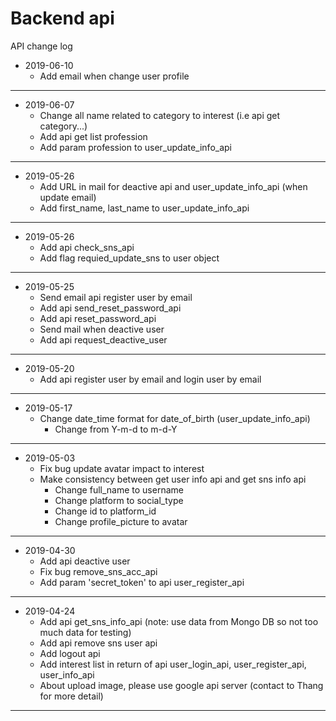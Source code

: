 # Backend api
API change log
- 2019-06-10    
    - Add email when change user profile
             
------------------------------------------------------------------------------------------------------------
- 2019-06-07    
    - Change all name related to category to interest (i.e api get category...)
    - Add api get list profession
    - Add param profession to user_update_info_api
             
------------------------------------------------------------------------------------------------------------
- 2019-05-26    
    - Add URL in mail for deactive api and user_update_info_api (when update email)
    - Add first_name, last_name to user_update_info_api
             
------------------------------------------------------------------------------------------------------------
- 2019-05-26    
    - Add api check_sns_api
    - Add flag requied_update_sns to user object
             
------------------------------------------------------------------------------------------------------------
- 2019-05-25    
    - Send email api register user by email
    - Add api send_reset_password_api
    - Add api reset_password_api
    - Send mail when deactive user
    - Add api request_deactive_user
             
------------------------------------------------------------------------------------------------------------
- 2019-05-20    
    - Add api register user by email and login user by email         
------------------------------------------------------------------------------------------------------------
- 2019-05-17    
    - Change date_time format for date_of_birth (user_update_info_api)         
        + Change from Y-m-d to m-d-Y
------------------------------------------------------------------------------------------------------------
- 2019-05-03
    - Fix bug update avatar impact to interest
    - Make consistency between get user info api and get sns info api 
        + Change full_name to username
        + Change platform to social_type
        + Change id to platform_id
        + Change profile_picture to avatar
------------------------------------------------------------------------------------------------------------
- 2019-04-30
    - Add api deactive user
    - Fix bug remove_sns_acc_api    
    - Add param 'secret_token' to api user_register_api
------------------------------------------------------------------------------------------------------------
- 2019-04-24
    - Add api get_sns_info_api (note: use data from Mongo DB so not too much data for testing)
    - Add api remove sns user api
    - Add logout api
    - Add interest list in return of api user_login_api, user_register_api, user_info_api
    - About upload image, please use google api server (contact to Thang for more detail) 
------------------------------------------------------------------------------------------------------------